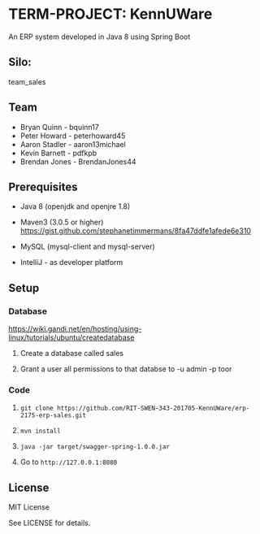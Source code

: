 # TERM-PROJECT: KennUWare

An ERP system developed in Java 8 using Spring Boot

## Silo:  ##
team_sales


## Team ##

- Bryan Quinn - bquinn17
- Peter Howard - peterhoward45
- Aaron Stadler - aaron13michael 
- Kevin Barnett - pdfkpb
- Brendan Jones - BrendanJones44

## Prerequisites ##

- Java 8 (openjdk and openjre 1.8)

- Maven3 (3.0.5 or higher) https://gist.github.com/stephanetimmermans/8fa47ddfe1afede6e310

- MySQL (mysql-client and mysql-server)

- IntelliJ - as developer platform


## Setup ##

### Database ###

https://wiki.gandi.net/en/hosting/using-linux/tutorials/ubuntu/createdatabase

1. Create a database called sales

2. Grant a user all permissions to that databse to -u admin -p toor

### Code ###

1. `git clone https://github.com/RIT-SWEN-343-201705-KennUWare/erp-2175-erp-sales.git`

2. `mvn install`

3. `java -jar target/swagger-spring-1.0.0.jar`

4. Go to `http://127.0.0.1:8080`


## License ##
MIT License

See LICENSE for details.
